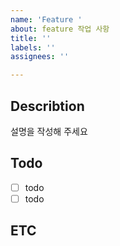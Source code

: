 ```yaml
---
name: 'Feature '
about: feature 작업 사항
title: ''
labels: ''
assignees: ''

---
```


## Describtion
설명을 작성해 주세요

## Todo
- [ ] todo
- [ ] todo

## ETC
